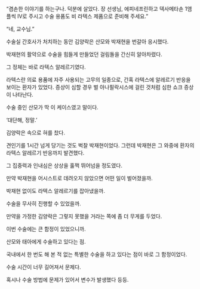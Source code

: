 “겸손한 이야기를 하는구나. 덕분에 살았다. 장 선생님, 에피네프린하고 덱사메타손 1앰플씩 IV로 주시고 수술 용품도 비 라텍스 제품으로 준비해 주세요.”

“네, 교수님.”

수술실 간호사가 처치하는 동안 김양락은 산모와 박재현을 번갈아 응시했다.

박재현의 활약으로 수술을 힘들게 만들었던 걸림돌을 간신히 알아차렸다.

그 정체는 바로 라텍스 알레르기였다.

라텍스란 의료 용품에 자주 사용되는 고무의 일종으로, 간혹 라텍스에 알레르기 반응을 보이는 환자가 있었다. 증상이 심할 경우 벌 아나필락시스에 걸린 것처럼 심한 쇼크 증상이 나타난다.

수술 중인 산모가 딱 이 케이스였고 말이다.

‘대단해, 정말.’

김양락은 속으로 혀를 찼다.

견인기를 1시간 넘게 당기는 것도 벅찰 박재현이었다. 그런데 박재현은 그 와중에 환자의 라텍스 알레르기 반응까지 발견했다.

그 집중력과 인내심은 상상을 훌쩍 뛰어넘을 정도였다.

만약 박재현을 어시스트로 데려오지 않았으면 어떤 일이 벌어졌을까.

박재현 없이도 라텍스 알레르기를 잡아냈을까.

수술을 무사히 진행할 수 있었을까.

만약을 가정한 김양락은 그렇지 못했을 거라는 쪽에 좀 더 무게를 두었다.

이번 수술에는 큰 함정이 있었으니까.

산모와 태아에게 수술하고 있다는 점.

국내에서 한 번도 해 본 적 없는 특별한 수술을 하고 있다는 점이 바로 그 함정이었다.

수술 시간이 너무 길어져서 문제다.

혹시나 수술 방법에 문제가 있어서 변수가 발생했다 등등.